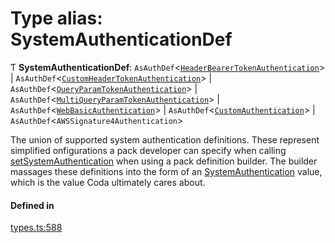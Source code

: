 # Type alias: SystemAuthenticationDef

Ƭ **SystemAuthenticationDef**: `AsAuthDef`<[`HeaderBearerTokenAuthentication`](../interfaces/HeaderBearerTokenAuthentication.md)\> \| `AsAuthDef`<[`CustomHeaderTokenAuthentication`](../interfaces/CustomHeaderTokenAuthentication.md)\> \| `AsAuthDef`<[`QueryParamTokenAuthentication`](../interfaces/QueryParamTokenAuthentication.md)\> \| `AsAuthDef`<[`MultiQueryParamTokenAuthentication`](../interfaces/MultiQueryParamTokenAuthentication.md)\> \| `AsAuthDef`<[`WebBasicAuthentication`](../interfaces/WebBasicAuthentication.md)\> \| `AsAuthDef`<[`CustomAuthentication`](../interfaces/CustomAuthentication.md)\> \| `AsAuthDef`<`AWSSignature4Authentication`\>

The union of supported system authentication definitions. These represent simplified
onfigurations a pack developer can specify when calling [setSystemAuthentication](../classes/PackDefinitionBuilder.md#setsystemauthentication)
when using a pack definition builder. The builder massages these definitions into the form of
an [SystemAuthentication](SystemAuthentication.md) value, which is the value Coda ultimately cares about.

#### Defined in

[types.ts:588](https://github.com/coda/packs-sdk/blob/main/types.ts#L588)
